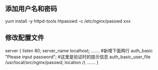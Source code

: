 ## 添加用户名和密码
yum install -y httpd-tools
htpasswd -c /etc/nginx/passwd xxx
## 修改配置文件
server {
    listen 80;
    server_name  localhost;
    .......
    #新增下面两行
    auth_basic "Please input password"; #这里是验证时的提示信息
    auth_basic_user_file /usr/local/src/nginx/passwd;
    location /{
    .......
}
